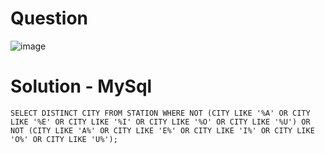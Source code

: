 # Question 

![image](https://user-images.githubusercontent.com/79325092/150353316-5e938005-c2cc-4331-b812-803098ce4af1.png)

# Solution - MySql
```
SELECT DISTINCT CITY FROM STATION WHERE NOT (CITY LIKE '%A' OR CITY LIKE '%E' OR CITY LIKE '%I' OR CITY LIKE '%O' OR CITY LIKE '%U') OR NOT (CITY LIKE 'A%' OR CITY LIKE 'E%' OR CITY LIKE 'I%' OR CITY LIKE 'O%' OR CITY LIKE 'U%');
```
